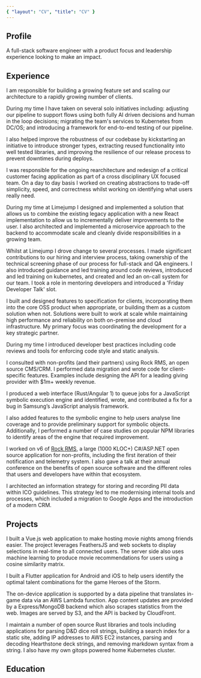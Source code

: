 ```yaml
---
{ "layout": "CV", "title": "CV" }
---
```


<c-v-header />

## Profile

A full-stack software engineer with a product focus and leadership experience looking to make an impact.

<grid title="Languages" items="languages" class="block" />

## Experience

<block title="Tractable" subtitle="Developer" years="September 2020-Current">

I am responsible for building a growing feature set and scaling our architecture to a rapidly growing number of clients.

During my time I have taken on several solo initiatives including: adjusting our pipeline to support flows using both fully AI driven decisions and human in the loop decisions; migrating the team's services to Kubernetes from DC/OS; and introducing a framework for end-to-end testing of our pipeline.

I also helped improve the robustness of our codebase by kickstarting an initiative to introduce stronger types, extracting reused functionality into well tested libraries, and improving the resilience of our release process to prevent downtimes during deploys.

<skills :list="['Typescript', 'GraphQL', 'Kafka', 'Node.js', 'React', 'Kubernetes', 'Postgres', 'Redis', 'Docker', 'AWS', 'Gauge', 'E2E', 'Kafka', 'Jenkins', 'Datadog', 'Microservices', 'ArgoCD', 'Monorepo']" />

</block>

<block title="Limejump" subtitle="Developer" years="February 2019-September 2020">

I was responsible for the ongoing rearchitecture and redesign of a critical customer facing application as part of a cross disciplinary UX focused team. On a day to day basis I worked on creating abstractions to trade-off simplicity, speed, and correctness whilst working on identifying what users really need.

During my time at Limejump I designed and implemented a solution that allows us to combine the existing legacy application with a new React implementation to allow us to incrementally deliver improvements to the user. I also architected and implemented a microservice approach to the backend to accommodate scale and cleanly divide responsibilities in a growing team.

Whilst at Limejump I drove change to several processes. I made significant contributions to our hiring and interview process, taking ownership of the technical screening phase of our process for full-stack and QA engineers. I also introduced guidance and led training around code reviews, introduced and led training on kubernetes, and created and led an on-call system for our team. I took a role in mentoring developers and introduced a 'Friday Developer Talk' slot.

<skills :list="['Node.js', 'React', 'Redux', 'Kubernetes', 'Docker', 'AWS', 'Kafka', 'Prometheus', 'Humio', 'CircleCI', 'Git', 'Google Cloud', 'Microservices', 'Nginx', 'Scrum', 'Angular 1']" />

</block>

<block title="Spark Development Network" subtitle="Developer, Remote" years="June 2018-February 2019">

I built and designed features to specification for clients, incorporating them into the core OSS product when appropriate, or building them as a custom solution when not. Solutions were built to work at scale while maintaining high performance and reliability on both on-premise and cloud infrastructure. My primary focus was coordinating the development for a key strategic partner.

During my time I introduced developer best practices including code reviews and tools for enforcing code style and static analysis.

<skills :list="['C#', 'ASP.NET', 'SQL', 'SQL Server', 'jQuery', 'IIS', 'Azure', 'Windows Server',  'Requirements Analysis', 'OSS Community Management', 'Release Planning', 'Retainer Management']" />

</block>

<block title="Bricks and Mortar Studio" subtitle="Consultant" years="2016-2020">
I consulted with non-profits (and their partners) using Rock RMS, an open source CMS/CRM. I performed data migration and wrote code for client-specific features. Examples include designing the API for a leading giving provider with $1m+ weekly revenue.

<skills :list="['C#', 'ASP.NET', 'SQL', 'Python3', 'Pandas', 'Requirements Analysis', 'Project Management']" />

</block>

<block title="Royal Holloway, University of London" subtitle="Undergraduate Researcher" years="Summer 2016 / Summer 2017">

I produced a web interface (Rust/Angular 1) to queue jobs for a JavaScript symbolic execution engine and identified, wrote, and contributed a fix for a bug in Samsung’s JavaScript analysis framework.

I also added features to the symbolic engine to help users analyse line coverage and to provide preliminary support for symbolic objects. Additionally, I performed a number of case studies on popular NPM libraries to identify areas of the engine that required improvement.

<skills :list="['Rust', 'GDB', 'Z3', 'SMT', 'Angular 1', 'JavaScript', 'Node.js', 'Bash']" />

</block>

<block title="Spark Development Network" subtitle="Internship" years="Summer 2016">

I worked on v6 of [Rock RMS](https://github.com/SparkDevNetwork/Rock/), a large (1000 KLOC+) C#/ASP.NET open source application for non-profits, including the first iteration of their notification and telemetry system. I also gave a talk at their annual conference on the benefits of open source software and the different roles that users and developers have within that ecosystem.

<skills :list="['C#', 'ASP.NET', 'SQL', 'Entity Framework 6', 'SQL Server', 'HTML5', 'CSS3', 'jQuery', 'Git', 'Public Speaking']" />

</block>

<block title="Hope Church" subtitle="Communications Director" years="2013-2015">

I architected an information strategy for storing and recording PII data within ICO guidelines. This strategy led to me modernising internal tools and processes, which included a migration to Google Apps and the introduction of a modern CRM.

</block>

## Projects

<block title="Jonathan's Movies" github-url="arranf/Jonathans-Movies-Client">

I built a Vue.js web application to make hosting movie nights among friends easier. The project leverages FeathersJS and web sockets to display selections in real-time to all connected users. The server side also uses machine learning to produce movie recommendations for users using a cosine similarity matrix.

<skills :list="['Typescript', 'Node.js', 'Vue', 'Webpack', 'Jest', 'Real-Time', 'Web Sockets', 'Machine Learning', 'OAuth']" />
</block>

<block title="Heroes Companion" github-url="arranf/Heroes-Companion">

I built a Flutter application for Android and iOS to help users identify the optimal talent combinations for the game Heroes of the Storm.

The on-device application is supported by a data pipeline that translates in-game data via an AWS Lambda function. App content updates are provided by a Express/MongoDB backend which also scrapes statistics from the web. Images are served by S3, and the API is backed by CloudFront.

<skills :list="['Flutter', 'Dart', 'Redux', 'Java', 'SQLite', 'Express', 'MongoDB', 'Mongoose', 'AWS', 'S3', 'Cloudfront', 'Lambda', 'Puppeteer', 'Heroku']" />

</block>

<block title="Miscellaneous">

I maintain a number of open source Rust libraries and tools including applications for parsing D&D dice roll strings, building a search index for a static site, adding IP addresses to AWS EC2 instances, parsing and decoding Hearthstone deck strings, and removing markdown syntax from a string. I also have my own gitops powered home Kubernetes cluster.

</block>

## Education

<block title="First Class Software Engineering BSc" subtitle="Royal Holloway, University of London" years="2015-2018">

<grid title="Awards" items="awards" width="100" />

</block>
